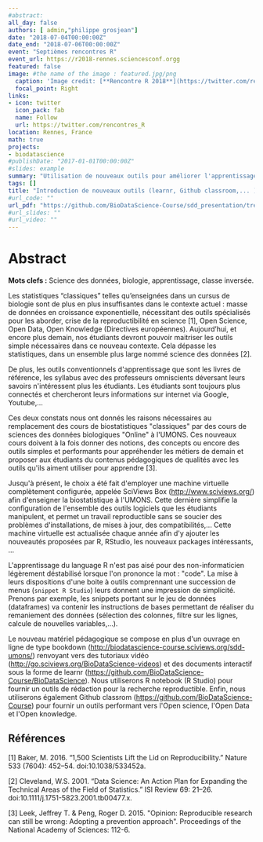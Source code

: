 ```yaml
---
#abstract: 
all_day: false
authors: [ admin,"philippe grosjean"]
date: "2018-07-04T00:00:00Z"
date_end: "2018-07-06T00:00:00Z"
event: "Septièmes rencontres R"
event_url: https://r2018-rennes.sciencesconf.orgg
featured: false
image: #the name of the image : featured.jpg/png
  caption: 'Image credit: [**Rencontre R 2018**](https://twitter.com/rencontres_R)'
  focal_point: Right
links:
- icon: twitter
  icon_pack: fab
  name: Follow
  url: https://twitter.com/rencontres_R
location: Rennes, France
math: true
projects:
- biodatascience
#publishDate: "2017-01-01T00:00:00Z"
#slides: example
summary: "Utilisation de nouveaux outils pour améliorer l'apprentissage des étudiants en science des données à des biologistes"
tags: []
title: "Introduction de nouveaux outils (learnr, Github classroom,... ) dans un cours de Science des Données Biologiques"
#url_code: ""
url_pdf: "https://github.com/BioDataScience-Course/sdd_presentation/tree/master/2018_rennes"
#url_slides: ""
#url_video: ""
---
```


# Abstract


**Mots clefs :** Science des données, biologie, apprentissage, classe inversée.

Les statistiques “classiques” telles qu’enseignées dans un cursus de biologie sont de plus en plus insuffisantes dans le contexte actuel : masse de données en croissance exponentielle, nécessitant des outils spécialisés pour les aborder, crise de la reproductibilité en science [1], Open Science, Open Data, Open Knowledge (Directives européennes). Aujourd’hui, et encore plus demain, nos étudiants devront pouvoir maitriser les outils simple nécessaires dans ce nouveau contexte. Cela dépasse les statistiques, dans un ensemble plus large nommé science des données [2]. 

De plus, les outils conventionnels d'apprentissage que sont les livres de référence, les syllabus avec des professeurs omniscients déversant leurs savoirs n'intéressent plus les étudiants. Les étudiants sont toujours plus connectés et chercheront leurs informations sur internet via Google, Youtube,... 

Ces deux constats nous ont donnés les raisons nécessaires au remplacement des cours de biostatistiques "classiques" par des cours de sciences des données biologiques "Online" à l'UMONS. Ces nouveaux cours doivent à la fois donner des notions, des concepts ou encore des outils simples et performants pour appréhender les métiers de demain et proposer aux étudiants du contenus pédagogiques de qualités avec les outils qu'ils aiment utiliser pour apprendre [3].

Jusqu'à présent, le choix a été fait d'employer une machine virtuelle complètement configurée, appelée SciViews Box (<http://www.sciviews.org/>) afin d'enseigner la biostatistique à l'UMONS. Cette dernière simplifie la configuration de l'ensemble des outils logiciels que les étudiants manipulent, et permet un travail reproductible sans se soucier des problèmes d'installations, de mises à jour, des compatibilités,... Cette machine virtuelle est actualisée chaque année afin d'y ajouter les nouveautés proposées par R, RStudio, les nouveaux packages intéressants, ...

L'apprentissage du language R n'est pas aisé pour des non-informaticien légèrement déstabilisé lorsque l'on prononce la mot : "code". La mise à leurs dispositions d'une boite à outils comprennant une succession de menus (`snippet R Studio`) leurs donnent une impression de simplicité. Prenons par exemple, les snippets portant sur le jeu de données (dataframes) va contenir les instructions de bases permettant de réaliser du remaniement des données (sélection des colonnes, filtre sur les lignes, calcule de nouvelles variables,...).

Le nouveau matériel pédagogique se compose en plus d'un ouvrage en ligne de type bookdown (<http://biodatascience-course.sciviews.org/sdd-umons/>) renvoyant vers des tutoriaux vidéo (<http://go.sciviews.org/BioDataScience-videos>) et des documents interactif sous la forme de learnr (<https://github.com/BioDataScience-Course/BioDataScience>). Nous utiliserons R notebook (R Studio) pour fournir un outils de rédaction pour la recherche reproductible. Enfin, nous utiliserons également Github classrom (<https://github.com/BioDataScience-Course>) pour fournir un outils performant vers l'Open science, l'Open Data et l'Open knowledge. 

## Références

[1] Baker, M. 2016. “1,500 Scientists Lift the Lid on Reproducibility.” Nature 533 (7604): 452–54. doi:10.1038/533452a.

[2] Cleveland, W.S. 2001. “Data Science: An Action Plan for Expanding the Technical Areas of the Field of Statistics.” ISI Review 69: 21–26. doi:10.1111/j.1751-5823.2001.tb00477.x.

[3] Leek, Jeffrey T. & Peng, Roger D. 2015. "Opinion: Reproducible research can still be wrong: Adopting a prevention approach". Proceedings of the National Academy of Sciences: 112-6. 
